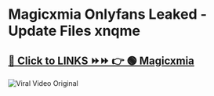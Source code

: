 
 # Magicxmia Onlyfans Leaked - Update Files xnqme

## <h2><a href="https://clipsfans.com/Magicxmia&ref=git">🔗 Click to LINKS ⏩⏩ 👉 🟢 Magicxmia </a></h2>

<a href="https://clipsfans.com/Magicxmia&ref=git" rel="nofollow" data-target="animated-image.originalLink"><img src="https://i.ibb.co.com/xMMVF88/686577567.gif" alt="Viral Video Original" style="max-width: 100%; display: inline-block;" data-target="animated-image.originalImage"></a>

